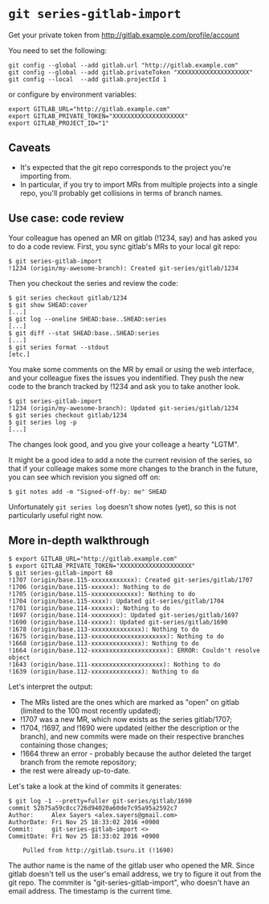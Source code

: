 `git series-gitlab-import`
==========================

Get your private token from http://gitlab.example.com/profile/account

You need to set the following:

```
git config --global --add gitlab.url "http://gitlab.example.com"
git config --global --add gitlab.privateToken "XXXXXXXXXXXXXXXXXXXX"
git config --local  --add gitlab.projectId 1
```

or configure by environment variables:

```
export GITLAB_URL="http://gitlab.example.com"
export GITLAB_PRIVATE_TOKEN="XXXXXXXXXXXXXXXXXXXX"
export GITLAB_PROJECT_ID="1"
```

## Caveats

- It's expected that the git repo corresponds to the project you're importing
  from.
- In particular, if you try to import MRs from multiple projects into a single
  repo, you'll probably get collisions in terms of branch names.


## Use case: code review

Your colleague has opened an MR on gitlab (!1234, say) and has asked you to do
a code review. First, you sync gitlab's MRs to your local git repo:

```
$ git series-gitlab-import
!1234 (origin/my-awesome-branch): Created git-series/gitlab/1234
```

Then you checkout the series and review the code:

```
$ git series checkout gitlab/1234
$ git show SHEAD:cover
[...]
$ git log --oneline SHEAD:base..SHEAD:series
[...]
$ git diff --stat SHEAD:base..SHEAD:series
[...]
$ git series format --stdout
[etc.]
```

You make some comments on the MR by email or using the web interface, and your
colleague fixes the issues you indentified. They push the new code to the
branch tracked by !1234 and ask you to take another look.

```
$ git series-gitlab-import
!1234 (origin/my-awesome-branch): Updated git-series/gitlab/1234
$ git series checkout gitlab/1234
$ git series log -p
[...]
```

The changes look good, and you give your colleage a hearty "LGTM".

It might be a good idea to add a note the current revision of the series, so
that if your colleage makes some more changes to the branch in the future, you
can see which revision you signed off on:

```
$ git notes add -m "Signed-off-by: me" SHEAD
```

Unfortunately `git series log` doesn't show notes (yet), so this is not
particularly useful right now.

## More in-depth walkthrough

```
$ export GITLAB_URL="http://gitlab.example.com"
$ export GITLAB_PRIVATE_TOKEN="XXXXXXXXXXXXXXXXXXXX"
$ git series-gitlab-import 68
!1707 (origin/base.115-xxxxxxxxxxxx): Created git-series/gitlab/1707
!1706 (origin/base.115-xxxxxx): Nothing to do
!1705 (origin/base.115-xxxxxxxxxxxxx): Nothing to do
!1704 (origin/base.115-xxxx): Updated git-series/gitlab/1704
!1701 (origin/base.114-xxxxxx): Nothing to do
!1697 (origin/base.114-xxxxxxxx): Updated git-series/gitlab/1697
!1690 (origin/base.114-xxxxx): Updated git-series/gitlab/1690
!1678 (origin/base.113-xxxxxxxxxxxxxx): Nothing to do
!1675 (origin/base.113-xxxxxxxxxxxxxxxxxxxxx): Nothing to do
!1668 (origin/base.113-xxxxxxxxxxxxxx): Nothing to do
!1664 (origin/base.112-xxxxxxxxxxxxxxxxxxxxx): ERROR: Couldn't resolve object
!1643 (origin/base.111-xxxxxxxxxxxxxxxxxxxx): Nothing to do
!1639 (origin/base.112-xxxxxxxxxxxxxx): Nothing to do
```

Let's interpret the output:

- The MRs listed are the ones which are marked as "open" on gitlab (limited to
  the 100 most recently updated);
- !1707 was a new MR, which now exists as the series gitlab/1707;
- !1704, !1697, and !1690 were updated (either the description or the branch),
  and new commits were made on their respective branches containing those
  changes;
- !1664 threw an error - probably because the author deleted the target branch
  from the remote repository;
- the rest were already up-to-date.

Let's take a look at the kind of commits it generates:

```
$ git log -1 --pretty=fuller git-series/gitlab/1690
commit 52b75a59c8cc726d94020a60de7c95a95a2592c7
Author:     Alex Sayers <alex.sayers@gmail.com>
AuthorDate: Fri Nov 25 18:33:02 2016 +0900
Commit:     git-series-gitlab-import <>
CommitDate: Fri Nov 25 18:33:02 2016 +0900

    Pulled from http://gitlab.tsuru.it (!1690)
```

The author name is the name of the gitlab user who opened the MR. Since gitlab
doesn't tell us the user's email address, we try to figure it out from the git
repo. The commiter is "git-series-gitlab-import", who doesn't have an email
address. The timestamp is the current time.
